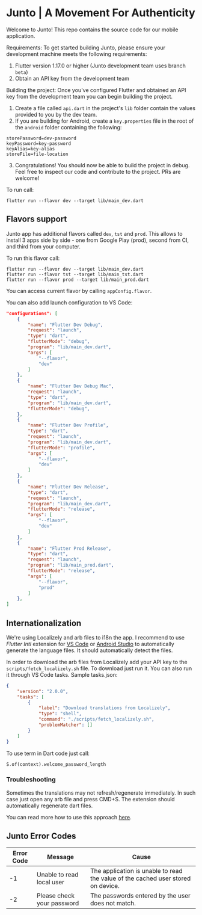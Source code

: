 # Junto | A Movement For Authenticity
Welcome to Junto! This repo contains the source code for our mobile application. 

Requirements: 
To get started building Junto, please ensure your development machine meets the following requirements:
1) Flutter version 1.17.0 or higher (Junto development team uses branch `beta`)
2) Obtain an API key from the development team

Building the project:
Once you've configured Flutter and obtained an API key from the development team you can begin building the project. 

1) Create a file called `api.dart` in the project's `lib` folder contain the values provided to you by the dev team. 
2) If you are building for Android, create a `key.properties` file in the root of the `android` folder  containing the following:
```
storePassword=dev-password
keyPassword=key-password
keyAlias=key-alias
storeFile=file-location
```
3) Congratulations! You should now be able to build the project in debug. Feel free to inspect our code and contribute to the project. PRs are welcome!

To run call:

```
flutter run --flavor dev --target lib/main_dev.dart
```

## Flavors support

Junto app has additional flavors called `dev`, `tst` and `prod`. This allows to install 3 apps side by side - one from Google Play (prod), second from CI, and third from your computer.

To run this flavor call:

```
flutter run --flavor dev --target lib/main_dev.dart
flutter run --flavor tst --target lib/main_tst.dart
flutter run --flavor prod --target lib/main_prod.dart
```

You can access current flavor by calling `appConfig.flavor`.

You can also add launch configuration to VS Code:

```json
"configurations": [
    {
        "name": "Flutter Dev Debug",
        "request": "launch",
        "type": "dart",
        "flutterMode": "debug",
        "program": "lib/main_dev.dart",
        "args": [
            "--flavor",
            "dev"
        ]
    },
    {
        "name": "Flutter Dev Debug Mac",
        "request": "launch",
        "type": "dart",
        "program": "lib/main_dev.dart",
        "flutterMode": "debug",
    },
    {
        "name": "Flutter Dev Profile",
        "type": "dart",
        "request": "launch",
        "program": "lib/main_dev.dart",
        "flutterMode": "profile",
        "args": [
            "--flavor",
            "dev"
        ]
    },
    {
        "name": "Flutter Dev Release",
        "type": "dart",
        "request": "launch",
        "program": "lib/main_dev.dart",
        "flutterMode": "release",
        "args": [
            "--flavor",
            "dev"
        ]
    },
    {
        "name": "Flutter Prod Release",
        "type": "dart",
        "request": "launch",
        "program": "lib/main_prod.dart",
        "flutterMode": "release",
        "args": [
            "--flavor",
            "prod"
        ]
    },
]
```

## Internationalization

We're using Localizely and arb files to i18n the app. I recommend to use _Flutter Intl_ extension for [VS Code](https://marketplace.visualstudio.com/items?itemName=localizely.flutter-intl) or [Android Studio](https://plugins.jetbrains.com/plugin/13666-flutter-intl) to automatically generate the language files. It should automatically detect the files.

In order to download the arb files from Localizely add your API key to the `scripts/fetch_localizely.sh` file. To download just run it. You can also run it through VS Code tasks. Sample tasks.json:

```json
{
    "version": "2.0.0",
    "tasks": [
        {
            "label": "Download translations from Localizely",
            "type": "shell",
            "command": "./scripts/fetch_localizely.sh",
            "problemMatcher": []
        }
    ]
}
```

To use term in Dart code just call:

```dart
S.of(context).welcome_password_length
```

### Troubleshooting

Sometimes the translations may not refresh/regenerate immediately. In such case just open any arb file and press CMD+S. The extension should automatically regenerate dart files.

You can read more how to use this approach [here](https://roszkowski.dev/2020/i18n-in-flutter/).

## Junto Error Codes 
| Error Code  | Message  | Cause  |  
|---|---|---|
|  -1  | Unable to read local user   | The application is unable to read the value of the cached user stored on device.  |   
| -2   | Please check your password  | The passwords entered by the user does not match.   |  
  